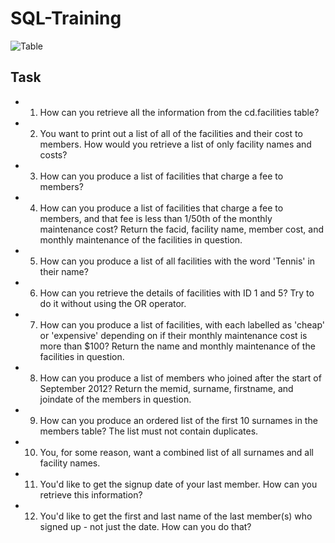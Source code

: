 # SQL-Training

![Table](https://user-images.githubusercontent.com/75798404/136048060-76a88901-1a7f-460f-837b-653e05e146f8.png)

## Task
* 1. How can you retrieve all the information from the cd.facilities table?
* 2. You want to print out a list of all of the facilities and their cost to members. How would you retrieve a list of only facility names and costs?
* 3. How can you produce a list of facilities that charge a fee to members?
* 4. How can you produce a list of facilities that charge a fee to members, and that fee is less than 1/50th of the monthly maintenance cost? Return the facid, facility name, member cost, and monthly maintenance of the facilities in question.
* 5. How can you produce a list of all facilities with the word 'Tennis' in their name?
* 6. How can you retrieve the details of facilities with ID 1 and 5? Try to do it without using the OR operator.
* 7. How can you produce a list of facilities, with each labelled as 'cheap' or 'expensive' depending on if their monthly maintenance cost is more than $100? Return the name and monthly maintenance of the facilities in question.
* 8. How can you produce a list of members who joined after the start of September 2012? Return the memid, surname, firstname, and joindate of the members in question.
* 9. How can you produce an ordered list of the first 10 surnames in the members table? The list must not contain duplicates.
* 10. You, for some reason, want a combined list of all surnames and all facility names.
* 11. You'd like to get the signup date of your last member. How can you retrieve this information?
* 12. You'd like to get the first and last name of the last member(s) who signed up - not just the date. How can you do that?
